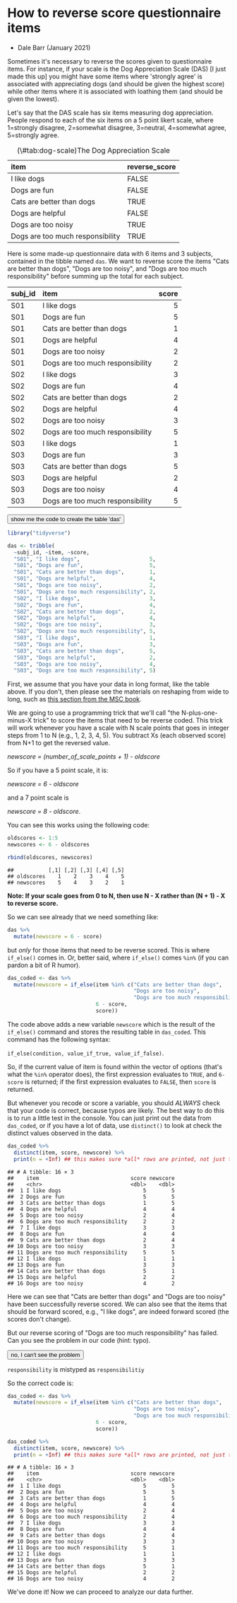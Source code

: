 # How to reverse score questionnaire items

- Dale Barr (January 2021)

Sometimes it's necessary to reverse the scores given to questionnaire items. For instance, if your scale is the Dog Appreciation Scale (DAS) [I just made this up] you might have some items where 'strongly agree' is associated with appreciating dogs (and should be given the highest score) while other items where it is associated with loathing them (and should be given the lowest).




Let's say that the DAS scale has six items measuring dog appreciation. People respond to each of the six items on a 5 point likert scale, where 1=strongly disagree, 2=somewhat disagree, 3=neutral, 4=somewhat agree, 5=strongly agree.

<table>
<caption>(\#tab:dog-scale)The Dog Appreciation Scale</caption>
 <thead>
  <tr>
   <th style="text-align:left;"> item </th>
   <th style="text-align:left;"> reverse_score </th>
  </tr>
 </thead>
<tbody>
  <tr>
   <td style="text-align:left;"> I like dogs </td>
   <td style="text-align:left;"> FALSE </td>
  </tr>
  <tr>
   <td style="text-align:left;"> Dogs are fun </td>
   <td style="text-align:left;"> FALSE </td>
  </tr>
  <tr>
   <td style="text-align:left;"> Cats are better than dogs </td>
   <td style="text-align:left;"> TRUE </td>
  </tr>
  <tr>
   <td style="text-align:left;"> Dogs are helpful </td>
   <td style="text-align:left;"> FALSE </td>
  </tr>
  <tr>
   <td style="text-align:left;"> Dogs are too noisy </td>
   <td style="text-align:left;"> TRUE </td>
  </tr>
  <tr>
   <td style="text-align:left;"> Dogs are too much responsibility </td>
   <td style="text-align:left;"> TRUE </td>
  </tr>
</tbody>
</table>

Here is some made-up questionnaire data with 6 items and 3 subjects, contained in the tibble named `das`. We want to reverse score the items "Cats are better than dogs", "Dogs are too noisy", and "Dogs are too much responsibility" before summing up the total for each subject.

<div class="kable-table">

<table>
 <thead>
  <tr>
   <th style="text-align:left;"> subj_id </th>
   <th style="text-align:left;"> item </th>
   <th style="text-align:right;"> score </th>
  </tr>
 </thead>
<tbody>
  <tr>
   <td style="text-align:left;"> S01 </td>
   <td style="text-align:left;"> I like dogs </td>
   <td style="text-align:right;"> 5 </td>
  </tr>
  <tr>
   <td style="text-align:left;"> S01 </td>
   <td style="text-align:left;"> Dogs are fun </td>
   <td style="text-align:right;"> 5 </td>
  </tr>
  <tr>
   <td style="text-align:left;"> S01 </td>
   <td style="text-align:left;"> Cats are better than dogs </td>
   <td style="text-align:right;"> 1 </td>
  </tr>
  <tr>
   <td style="text-align:left;"> S01 </td>
   <td style="text-align:left;"> Dogs are helpful </td>
   <td style="text-align:right;"> 4 </td>
  </tr>
  <tr>
   <td style="text-align:left;"> S01 </td>
   <td style="text-align:left;"> Dogs are too noisy </td>
   <td style="text-align:right;"> 2 </td>
  </tr>
  <tr>
   <td style="text-align:left;"> S01 </td>
   <td style="text-align:left;"> Dogs are too much responsibility </td>
   <td style="text-align:right;"> 2 </td>
  </tr>
  <tr>
   <td style="text-align:left;"> S02 </td>
   <td style="text-align:left;"> I like dogs </td>
   <td style="text-align:right;"> 3 </td>
  </tr>
  <tr>
   <td style="text-align:left;"> S02 </td>
   <td style="text-align:left;"> Dogs are fun </td>
   <td style="text-align:right;"> 4 </td>
  </tr>
  <tr>
   <td style="text-align:left;"> S02 </td>
   <td style="text-align:left;"> Cats are better than dogs </td>
   <td style="text-align:right;"> 2 </td>
  </tr>
  <tr>
   <td style="text-align:left;"> S02 </td>
   <td style="text-align:left;"> Dogs are helpful </td>
   <td style="text-align:right;"> 4 </td>
  </tr>
  <tr>
   <td style="text-align:left;"> S02 </td>
   <td style="text-align:left;"> Dogs are too noisy </td>
   <td style="text-align:right;"> 3 </td>
  </tr>
  <tr>
   <td style="text-align:left;"> S02 </td>
   <td style="text-align:left;"> Dogs are too much responsibility </td>
   <td style="text-align:right;"> 5 </td>
  </tr>
  <tr>
   <td style="text-align:left;"> S03 </td>
   <td style="text-align:left;"> I like dogs </td>
   <td style="text-align:right;"> 1 </td>
  </tr>
  <tr>
   <td style="text-align:left;"> S03 </td>
   <td style="text-align:left;"> Dogs are fun </td>
   <td style="text-align:right;"> 3 </td>
  </tr>
  <tr>
   <td style="text-align:left;"> S03 </td>
   <td style="text-align:left;"> Cats are better than dogs </td>
   <td style="text-align:right;"> 5 </td>
  </tr>
  <tr>
   <td style="text-align:left;"> S03 </td>
   <td style="text-align:left;"> Dogs are helpful </td>
   <td style="text-align:right;"> 2 </td>
  </tr>
  <tr>
   <td style="text-align:left;"> S03 </td>
   <td style="text-align:left;"> Dogs are too noisy </td>
   <td style="text-align:right;"> 4 </td>
  </tr>
  <tr>
   <td style="text-align:left;"> S03 </td>
   <td style="text-align:left;"> Dogs are too much responsibility </td>
   <td style="text-align:right;"> 5 </td>
  </tr>
</tbody>
</table>

</div>


<div class='webex-solution'><button>show me the code to create the table 'das'</button>



```r
library("tidyverse")

das <- tribble(
  ~subj_id, ~item, ~score,
  "S01", "I like dogs",                      5,
  "S01", "Dogs are fun",                     5,
  "S01", "Cats are better than dogs",        1,
  "S01", "Dogs are helpful",                 4,
  "S01", "Dogs are too noisy",               2,
  "S01", "Dogs are too much responsibility", 2,
  "S02", "I like dogs",                      3,
  "S02", "Dogs are fun",                     4,
  "S02", "Cats are better than dogs",        2,
  "S02", "Dogs are helpful",                 4,
  "S02", "Dogs are too noisy",               3,
  "S02", "Dogs are too much responsibility", 5,
  "S03", "I like dogs",                      1,
  "S03", "Dogs are fun",                     3,
  "S03", "Cats are better than dogs",        5,
  "S03", "Dogs are helpful",                 2,
  "S03", "Dogs are too noisy",               4,
  "S03", "Dogs are too much responsibility", 5)
```


</div>


First, we assume that you have your data in long format, like the table above. If you don't, then please see the materials on reshaping from wide to long, such as [this section from the MSC book](https://psyteachr.github.io/msc-data-skills/tidyr.html#pivot_longer).

We are going to use a programming trick that we'll call "the N-plus-one-minus-X trick" to score the items that need to be reverse coded. This trick will work whenever you have a scale with N scale points that goes in integer steps from 1 to N (e.g., 1, 2, 3, 4, 5). You subtract Xs (each observed score) from N+1 to get the reversed value.

*newscore = (number_of_scale_points + 1) - oldscore*

So if you have a 5 point scale, it is:

*newscore = 6 - oldscore*

and a 7 point scale is

*newscore = 8 - oldscore*.

You can see this works using the following code:


```r
oldscores <- 1:5
newscores <- 6 - oldscores

rbind(oldscores, newscores)
```

```
##           [,1] [,2] [,3] [,4] [,5]
## oldscores    1    2    3    4    5
## newscores    5    4    3    2    1
```

**Note: If your scale goes from 0 to N, then use N - X rather than (N + 1) - X to reverse score.**

So we can see already that we need something like:


```r
das %>%
  mutate(newscore = 6 - score)
```

but *only* for those items that need to be reverse scored. This is where `if_else()` comes in. Or, better said, where `if_else()` comes `%in%` (if you can pardon a bit of R humor).


```r
das_coded <- das %>%
  mutate(newscore = if_else(item %in% c("Cats are better than dogs",
                                        "Dogs are too noisy",
                                        "Dogs are too much responsibilitiy"),
                            6 - score,
                            score))
```

The code above adds a new variable `newscore` which is the result of the `if_else()` command and stores the resulting table in `das_coded`. This command has the following syntax:

`if_else(condition, value_if_true, value_if_false)`.

So, if the current value of item is found within the vector of options (that's what the `%in%` operator does), the first expression evaluates to `TRUE`, and `6-score` is returned; if the first expression evaluates to `FALSE`, then `score` is returned.

But whenever you recode or score a variable, you should *ALWAYS* check that your code is correct, because typos are likely. The best way to do this is to run a little test in the console. You can just print out the data from `das_coded`, or if you have a lot of data, use `distinct()` to look at check the distinct values observed in the data.


```r
das_coded %>%
  distinct(item, score, newscore) %>%
  print(n = +Inf) ## this makes sure *all* rows are printed, not just the first 20
```

```
## # A tibble: 16 × 3
##    item                             score newscore
##    <chr>                            <dbl>    <dbl>
##  1 I like dogs                          5        5
##  2 Dogs are fun                         5        5
##  3 Cats are better than dogs            1        5
##  4 Dogs are helpful                     4        4
##  5 Dogs are too noisy                   2        4
##  6 Dogs are too much responsibility     2        2
##  7 I like dogs                          3        3
##  8 Dogs are fun                         4        4
##  9 Cats are better than dogs            2        4
## 10 Dogs are too noisy                   3        3
## 11 Dogs are too much responsibility     5        5
## 12 I like dogs                          1        1
## 13 Dogs are fun                         3        3
## 14 Cats are better than dogs            5        1
## 15 Dogs are helpful                     2        2
## 16 Dogs are too noisy                   4        2
```

Here we can see that "Cats are better than dogs" and "Dogs are too noisy" have been successfully reverse scored. We can also see that the items that should be forward scored, e.g., "I like dogs", are indeed forward scored (the scores don't change).

But our reverse scoring of "Dogs are too much responsibility" has failed. Can you see the problem in our code (hint: typo).


<div class='webex-solution'><button>no, I can't see the problem</button>


`responsibility` is mistyped as `responsibilitiy`


</div>


So the correct code is:


```r
das_coded <- das %>%
  mutate(newscore = if_else(item %in% c("Cats are better than dogs",
                                        "Dogs are too noisy",
                                        "Dogs are too much responsibility"),
                            6 - score,
                            score))
```


```r
das_coded %>%
  distinct(item, score, newscore) %>%
  print(n = +Inf) ## this makes sure *all* rows are printed, not just the first 20
```

```
## # A tibble: 16 × 3
##    item                             score newscore
##    <chr>                            <dbl>    <dbl>
##  1 I like dogs                          5        5
##  2 Dogs are fun                         5        5
##  3 Cats are better than dogs            1        5
##  4 Dogs are helpful                     4        4
##  5 Dogs are too noisy                   2        4
##  6 Dogs are too much responsibility     2        4
##  7 I like dogs                          3        3
##  8 Dogs are fun                         4        4
##  9 Cats are better than dogs            2        4
## 10 Dogs are too noisy                   3        3
## 11 Dogs are too much responsibility     5        1
## 12 I like dogs                          1        1
## 13 Dogs are fun                         3        3
## 14 Cats are better than dogs            5        1
## 15 Dogs are helpful                     2        2
## 16 Dogs are too noisy                   4        2
```

We've done it! Now we can proceed to analyze our data further.
